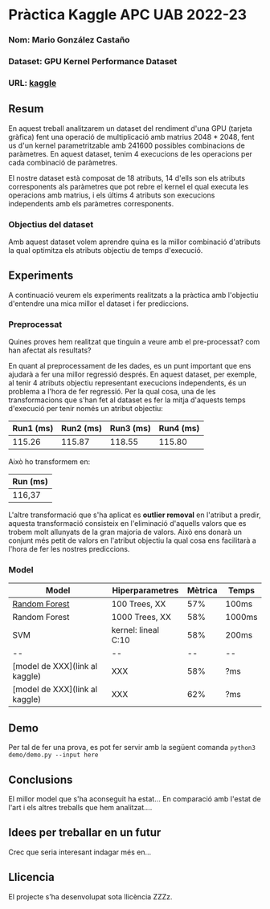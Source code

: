 # Pràctica Kaggle APC UAB 2022-23
### Nom: **Mario González Castaño**
### Dataset: **GPU Kernel Performance Dataset**
### URL: [kaggle](https://www.kaggle.com/datasets/rupals/gpu-runtime)
## Resum
En aquest treball analitzarem un dataset del rendiment d'una GPU (tarjeta gràfica) fent una operació de multiplicació amb matrius 2048 * 2048, fent us d'un kernel parametritzable amb 241600 possibles combinacions de paràmetres. En aquest dataset, tenim 4 execucions de les operacions per cada combinació de paràmetres.

El nostre dataset està composat de 18 atributs, 14 d'ells son els atributs corresponents als paràmetres que pot rebre el kernel el qual executa les operacions amb matrius, i els últims 4 atributs son execucions independents amb els paràmetres corresponents.

### Objectius del dataset
Amb aquest dataset volem aprendre quina es la millor combinació d'atributs la qual optimitza els atributs objectiu de temps d'execució.

## Experiments
A continuació veurem els experiments realitzats a la pràctica amb l'objectiu d'entendre una mica millor el dataset i fer prediccions.

### Preprocessat
Quines proves hem realitzat que tinguin a veure amb el pre-processat? com han afectat als resultats?

En quant al preprocessament de les dades, es un punt important que ens ajudarà a fer una millor regressió després. En aquest dataset, per exemple, al tenir 4 atributs objectiu representant execucions independents, és un problema a l'hora de fer regressió. Per la qual cosa, una de les transformacions que s'han fet al dataset es fer la mitja d'aquests temps d'execució per tenir només un atribut objectiu:

| Run1 (ms) | Run2 (ms) | Run3 (ms) | Run4 (ms) | 
| -- | -- | -- | -- |
| 115.26 | 115.87 | 118.55 | 115.80 |

Això ho transformem en: 

| Run (ms) |
| -- |
| 116,37 |

L'altre transformació que s'ha aplicat es **outlier removal** en l'atribut a predir, aquesta transformació consisteix en l'eliminació d'aquells valors que es trobem molt allunyats de la gran majoria de valors. Això ens donarà un conjunt més petit de valors en l'atribut objectiu la qual cosa ens facilitarà a l'hora de fer les nostres prediccions.

### Model
| Model | Hiperparametres | Mètrica | Temps |
| -- | -- | -- | -- |
| [Random Forest](link) | 100 Trees, XX | 57% | 100ms |
| Random Forest | 1000 Trees, XX | 58% | 1000ms |
| SVM | kernel: lineal C:10 | 58% | 200ms |
| -- | -- | -- | -- |
| [model de XXX](link al kaggle) | XXX | 58% | ?ms |
| [model de XXX](link al kaggle) | XXX | 62% | ?ms |
## Demo
Per tal de fer una prova, es pot fer servir amb la següent comanda
``` python3 demo/demo.py --input here ```
## Conclusions
El millor model que s'ha aconseguit ha estat...
En comparació amb l'estat de l'art i els altres treballs que hem analitzat....
## Idees per treballar en un futur
Crec que seria interesant indagar més en...
## Llicencia
El projecte s’ha desenvolupat sota llicència ZZZz.
